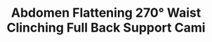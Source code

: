 ---
layout: product
title: Abdomen Flattening 270° Waist Clinching Full Back Support Cami
price: '38.00'
product_image: /shaping-lingerie/3111-front.png
product_image_hover: /shaping-lingerie/3111-back.png
categories: [Back Support,Bodysuit Shaper]
---